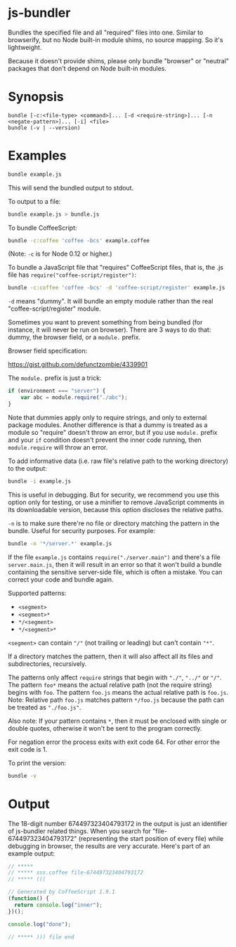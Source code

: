 # js-bundler

Bundles the specified file and all "required" files into one. Similar to browserify, but no Node built-in module shims, no source mapping. So it's lightweight.

Because it doesn't provide shims, please only bundle "browser" or "neutral" packages that don't depend on Node built-in modules.

# Synopsis

```
bundle [-c:<file-type> <command>]... [-d <require-string>]... [-n <negate-pattern>]... [-i] <file>
bundle (-v | --version)
```

# Examples

```bash
bundle example.js
```

This will send the bundled output to stdout.

To output to a file:

```bash
bundle example.js > bundle.js
```

To bundle CoffeeScript:

```bash
bundle -c:coffee 'coffee -bcs' example.coffee
```

(Note: `-c` is for Node 0.12 or higher.)

To bundle a JavaScript file that "requires" CoffeeScript files, that is, the .js file has `require("coffee-script/register")`:

```bash
bundle -c:coffee 'coffee -bcs' -d 'coffee-script/register' example.js
```

`-d` means "dummy". It will bundle an empty module rather than the real "coffee-script/register" module.

Sometimes you want to prevent something from being bundled (for instance, it will never be run on browser). There are 3 ways to do that: dummy, the browser field, or a `module.` prefix.

Browser field specification:

https://gist.github.com/defunctzombie/4339901

The `module.` prefix is just a trick:

```javascript
if (environment === "server") {
    var abc = module.require("./abc");
}
```

Note that dummies apply only to require strings, and only to external package modules. Another difference is that a dummy is treated as a module so "require" doesn't throw an error, but if you use `module.` prefix and your `if` condition doesn't prevent the inner code running, then `module.require` will throw an error.

To add informative data (i.e. raw file's relative path to the working directory) to the output:

```bash
bundle -i example.js
```

This is useful in debugging. But for security, we recommend you use this option only for testing, or use a minifier to remove JavaScript comments in its downloadable version, because this option discloses the relative paths.

`-n` is to make sure there're no file or directory matching the pattern in the bundle. Useful for security purposes. For example:

```bash
bundle -n '*/server.*' example.js
```

If the file `example.js` contains `require("./server.main")` and there's a file `server.main.js`, then it will result in an error so that it won't build a bundle containing the sensitive server-side file, which is often a mistake. You can correct your code and bundle again.

Supported patterns:

- `<segment>`
- `<segment>*`
- `*/<segment>`
- `*/<segment>*`

`<segment>` can contain `"/"` (not trailing or leading) but can't contain `"*"`.

If a directory matches the pattern, then it will also affect all its files and subdirectories, recursively.

The patterns only affect `require` strings that begin with `"./"`, `"../"` or `"/"`. The pattern `foo*` means the actual relative path (not the require string) begins with `foo`. The pattern `foo.js` means the actual relative path is `foo.js`. Note: Relative path `foo.js` matches pattern `*/foo.js` because the path can be treated as `"./foo.js"`.

Also note: If your pattern contains `*`, then it must be enclosed with single or double quotes, otherwise it won't be sent to the program correctly.

For negation error the process exits with exit code 64. For other error the exit code is 1.

To print the version:

```bash
bundle -v
```

# Output

The 18-digit number 674497323404793172 in the output is just an identifier of js-bundler related things. When you search for "file-674497323404793172" (representing the start position of every file) while debugging in browser, the results are very accurate. Here's part of an example output:

```javascript
// *****
// ***** sss.coffee file-674497323404793172
// ***** (((

// Generated by CoffeeScript 1.9.1
(function() {
  return console.log("inner");
})();

console.log("done");

// ***** ))) file end
```
